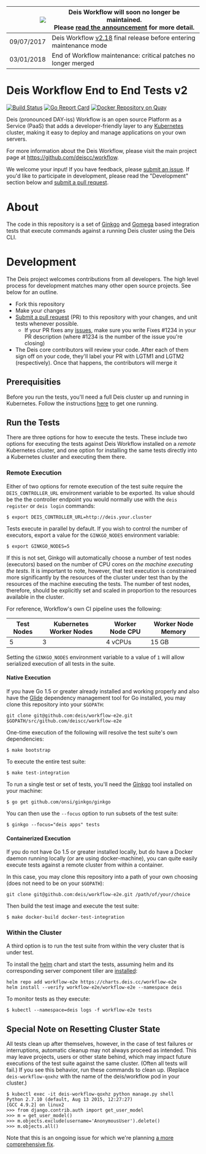 
|![](https://upload.wikimedia.org/wikipedia/commons/thumb/1/17/Warning.svg/156px-Warning.svg.png) | Deis Workflow will soon no longer be maintained.<br />Please [read the announcement](https://deis.cc/blog/2017/deis-workflow-final-release/) for more detail. |
|---:|---|
| 09/07/2017 | Deis Workflow [v2.18][] final release before entering maintenance mode |
| 03/01/2018 | End of Workflow maintenance: critical patches no longer merged |

# Deis Workflow End to End Tests v2

[![Build Status](https://ci.deis.cc/job/workflow-e2e/badge/icon)](https://ci.deis.cc/job/workflow-e2e)
[![Go Report Card](https://goreportcard.com/badge/github.com/deiscc/workflow-e2e)](https://goreportcard.com/report/github.com/deiscc/workflow-e2e)
[![Docker Repository on Quay](https://quay.io/repository/deiscc/deis-e2e/status "Docker Repository on Quay")](https://quay.io/repository/deiscc/deis-e2e)

Deis (pronounced DAY-iss) Workflow is an open source Platform as a Service (PaaS) that adds a developer-friendly layer to any [Kubernetes](http://kubernetes.io) cluster, making it easy to deploy and manage applications on your own servers.

For more information about the Deis Workflow, please visit the main project page at https://github.com/deiscc/workflow.

We welcome your input! If you have feedback, please [submit an issue][issues]. If you'd like to participate in development, please read the "Development" section below and [submit a pull request][prs].

# About

The code in this repository is a set of [Ginkgo](http://onsi.github.io/ginkgo) and [Gomega](http://onsi.github.io/gomega) based integration tests that execute commands against a running Deis cluster using the Deis CLI.

# Development

The Deis project welcomes contributions from all developers. The high level process for development matches many other open source projects. See below for an outline.

* Fork this repository
* Make your changes
* [Submit a pull request][prs] (PR) to this repository with your changes, and unit tests whenever possible.
  * If your PR fixes any [issues][issues], make sure you write Fixes #1234 in your PR description (where #1234 is the number of the issue you're closing)
* The Deis core contributors will review your code. After each of them sign off on your code, they'll label your PR with LGTM1 and LGTM2 (respectively). Once that happens, the contributors will merge it

## Prerequisities

Before you run the tests, you'll need a full Deis cluster up and running in Kubernetes. Follow the instructions [here](https://github.com/deiscc/charts#installation) to get one running.

## Run the Tests

There are three options for how to execute the tests. These include two options for executing the tests against Deis Workflow installed on a _remote_ Kubernetes cluster, and one option for installing the same tests directly into a Kubernetes cluster and executing them there.

### Remote Execution

Either of two options for remote execution of the test suite require the `DEIS_CONTROLLER_URL` environment variable to be exported. Its value should be the the controller endpoint you would normally use with the `deis register` or `deis login` commands:

```console
$ export DEIS_CONTROLLER_URL=http://deis.your.cluster
```

Tests execute in parallel by default. If you wish to control the number of executors, export a value for the `GINKGO_NODES` environment variable:

```console
$ export GINKGO_NODES=5
```

If this is not set, Ginkgo will automatically choose a number of test nodes (executors) based on the number of CPU cores _on the machine executing the tests_. It is important to note, however, that test execution is constrained more significantly by the resources of the cluster under test than by the resources of the machine executing the tests. The number of test nodes, therefore, should be explicitly set and scaled in proportion to the resources available in the cluster.

For reference, Workflow's own CI pipeline uses the following:

| Test Nodes | Kubernetes Worker Nodes | Worker Node CPU | Worker Node Memory |
|------------|-------------------------|-----------------|--------------------|
| 5          | 3                       | 4 vCPUs         | 15 GB              |

Setting the `GINKGO_NODES` environment variable to a value of `1` will allow serialized execution of all tests in the suite.

#### Native Execution

If you have Go 1.5 or greater already installed and working properly and also have the [Glide](https://github.com/Masterminds/glide) dependency management tool for Go installed, you may clone this repository into your `$GOPATH`:

```console
git clone git@github.com:deis/workflow-e2e.git $GOPATH/src/github.com/deiscc/workflow-e2e
```

One-time execution of the following will resolve the test suite's own dependencies:

```console
$ make bootstrap
```

To execute the entire test suite:

```console
$ make test-integration
```

To run a single test or set of tests, you'll need the [Ginkgo](https://github.com/onsi/ginkgo) tool installed on your machine:

```console
$ go get github.com/onsi/ginkgo/ginkgo
```

You can then use the `--focus` option to run subsets of the test suite:

```console
$ ginkgo --focus="deis apps" tests
```

#### Containerized Execution

If you do not have Go 1.5 or greater installed locally, but do have a Docker daemon running locally (or are using docker-machine), you can quite easily execute tests against a remote cluster from within a container.

In this case, you may clone this repository into a path of your own choosing (does not need to be on your `$GOPATH`):

```console
git clone git@github.com:deis/workflow-e2e.git /path/of/your/choice
```

Then build the test image and execute the test suite:

```console
$ make docker-build docker-test-integration
```

### Within the Cluster

A third option is to run the test suite from within the very cluster that is under test.

To install the [helm](https://github.com/kubernetes/helm) chart and start the tests, assuming helm and its corresponding server component tiller are [installed](https://github.com/kubernetes/helm/blob/master/docs/install.md):

```console
helm repo add workflow-e2e https://charts.deis.cc/workflow-e2e
helm install --verify workflow-e2e/workflow-e2e --namespace deis
```

To monitor tests as they execute:

```console
$ kubectl --namespace=deis logs -f workflow-e2e tests
```

## Special Note on Resetting Cluster State

All tests clean up after themselves, however, in the case of test failures or interruptions, automatic cleanup may not always proceed as intended. This may leave projects, users or other state behind, which may impact future executions of the test suite against the same cluster. (Often all tests will fail.) If you see this behavior, run these commands to clean up. (Replace `deis-workflow-qoxhz` with the name of the deis/workflow pod in your cluster.)

```console
$ kubectl exec -it deis-workflow-qoxhz python manage.py shell
Python 2.7.10 (default, Aug 13 2015, 12:27:27)
[GCC 4.9.2] on linux2
>>> from django.contrib.auth import get_user_model
>>> m = get_user_model()
>>> m.objects.exclude(username='AnonymousUser').delete()
>>> m.objects.all()
```

Note that this is an ongoing issue for which we're planning [a more comprehensive fix](https://github.com/deiscc/workflow-e2e/issues/12).


[install-k8s]: http://kubernetes.io/gettingstarted/
[issues]: https://github.com/deiscc/workflow-e2e/issues
[prs]: https://github.com/deiscc/workflow-e2e/pulls
[v2.18]: https://github.com/deiscc/workflow/releases/tag/v2.18.0
